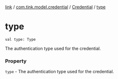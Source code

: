 [link](../../index.md) / [com.tink.model.credential](../index.md) / [Credential](index.md) / [type](./type.md)

# type

`val type: Type`

The authentication type used for the credential.

### Property

`type` - The authentication type used for the credential.
